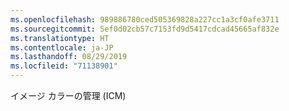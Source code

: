 ```yaml
---
ms.openlocfilehash: 989886780ced505369828a227cc1a3cf0afe3711
ms.sourcegitcommit: 5ef0d02cb57c7153fd9d5417cdcad45665af832e
ms.translationtype: HT
ms.contentlocale: ja-JP
ms.lasthandoff: 08/29/2019
ms.locfileid: "71138901"
---
```

イメージ カラーの管理 (ICM)